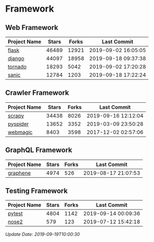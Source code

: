 # Framework

## Web Framework

| Project Name | Stars | Forks | Last Commit |
| ------------ | ----- | ----- | ----------- |
| [flask](https://github.com/pallets/flask) | 46489 | 12921 | 2019-09-02 16:05:05 |
| [django](https://github.com/django/django) | 44097 | 18958 | 2019-09-18 09:37:38 |
| [tornado](https://github.com/tornadoweb/tornado) | 18293 | 5042 | 2019-09-02 17:20:28 |
| [sanic](https://github.com/huge-success/sanic) | 12784 | 1203 | 2019-09-18 17:22:24 |

## Crawler Framework

| Project Name | Stars | Forks | Last Commit |
| ------------ | ----- | ----- | ----------- |
| [scrapy](https://github.com/scrapy/scrapy) | 34438 | 8026 | 2019-09-16 12:12:04 |
| [pyspider](https://github.com/binux/pyspider) | 13652 | 3352 | 2019-03-09 23:50:28 |
| [webmagic](https://github.com/code4craft/webmagic) | 8403 | 3598 | 2017-12-02 02:57:06 |

## GraphQL Framework

| Project Name | Stars | Forks | Last Commit |
| ------------ | ----- | ----- | ----------- |
| [graphene](https://github.com/graphql-python/graphene) | 4974 | 526 | 2019-08-17 21:07:53 |

## Testing Framework

| Project Name | Stars | Forks | Last Commit |
| ------------ | ----- | ----- | ----------- |
| [pytest](https://github.com/pytest-dev/pytest) | 4804 | 1142 | 2019-09-14 00:09:36 |
| [nose2](https://github.com/nose-devs/nose2) | 579 | 123 | 2019-07-12 15:42:18 |

*Update Date: 2019-09-19T10:00:30*